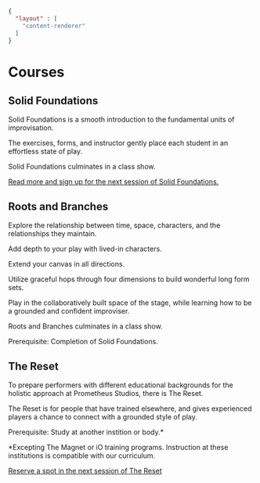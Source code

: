 ```json
{
  "layout" : [
    "content-renderer"
  ]
}
```
# Courses

## Solid Foundations

Solid Foundations is a smooth introduction to the fundamental units of improvisation.

The exercises, forms, and instructor gently place each student in an effortless state of play.

Solid Foundations culminates in a class show.

[Read more and sign up for the next session of Solid Foundations.](/solid_foundations)

## Roots and Branches

Explore the relationship between time, space, characters, and the relationships they maintain.

Add depth to your play with lived-in characters. 

Extend your canvas in all directions.

Utilize graceful hops through four dimensions to build wonderful long form sets.

Play in the collaboratively built space of the stage, while learning how to be a grounded and confident improviser.

Roots and Branches culminates in a class show.

Prerequisite: Completion of Solid Foundations.

## The Reset

To prepare performers with different educational backgrounds for the holistic approach at Prometheus Studios, there is The Reset.

The Reset is for people that have trained elsewhere, and gives experienced players a chance to connect with a grounded style of play.

Prerequisite: Study at another instition or body.*

*Excepting The Magnet or iO training programs. Instruction at these institutions is compatible with our curriculum.

[Reserve a spot in the next session of The Reset](https://buy.stripe.com/3cIeVc67UdAM1Uy8uXaR20j)